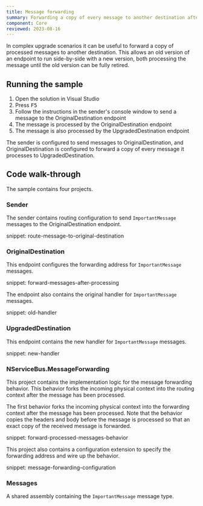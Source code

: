 ```yaml
---
title: Message forwarding
summary: Forwarding a copy of every message to another destination after it is processed
component: Core
reviewed: 2023-08-16
---
```


In complex upgrade scenarios it can be useful to forward a copy of processed messages to another destination. This allows an old version of an endpoint to run side-by-side with a new version, both processing the message until the old version can be fully retired.

## Running the sample

1. Open the solution in Visual Studio
1. Press <kbd>F5</kbd>
1. Follow the instructions in the sender's console window to send a message to the OriginalDestination endpoint
1. The message is processed by the OriginalDestination endpoint
1. The message is also processed by the UpgradedDestination endpoint

The sender is configured to send messages to OriginalDestination, and OriginalDestination is configured to forward a copy of every message it processes to UpgradedDestination.

## Code walk-through

The sample contains four projects.


### Sender

The sender contains routing configuration to send `ImportantMessage` messages to the OriginalDestination endpoint.

snippet: route-message-to-original-destination


### OriginalDestination

This endpoint configures the forwarding address for `ImportantMessage` messages.

snippet: forward-messages-after-processing

The endpoint also contains the original handler for `ImportantMessage` messages.

snippet: old-handler


### UpgradedDestination

This endpoint contains the new handler for `ImportantMessage` messages.

snippet: new-handler


### NServiceBus.MessageForwarding

This project contains the implementation logic for the message forwarding behavior. This behavior forks the incoming physical context into the routing context after the message has been processed.

The first behavior forks the incoming physical context into the forwarding context after the message has been processed. Note that the behavior copies the headers and body before the message is processed so that an exact copy of the received message is forwarded.

snippet: forward-processed-messages-behavior

This project also contains a configuration extension to specify the forwarding address and wire up the behavior.

snippet: message-forwarding-configuration


### Messages

A shared assembly containing the `ImportantMessage` message type.